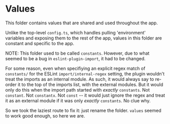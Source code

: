 # Values

This folder contains values that are shared and used throughout the app.

Unlike the top-level `config.ts`, which handles pulling 'environment' variables and exposing them to the rest of the app, values in this folder are constant and specific to the app.

NOTE: This folder used to be called `constants`. However, due to what seemed to be a bug in `eslint-plugin-import`, it had to be changed.

For some reason, even when specifiying an explicit regex match of `constants/` for the ESLint `import/internal-regex` setting, the plugin wouldn't treat the imports as an internal module. As such, it would always say to re-order it to the top of the imports list, with the external modules. But it would only do this when the import path started with _exactly_ `constants`. Not `constant`. Not `constantx`. Not `const` -- it would just ignore the regex and treat it as an external module if it was only _exactly_ `constants`. No clue why.

So we took the laziest route to fix it: just rename the folder. `values` seemed to work good enough, so here we are.
